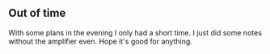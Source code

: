 ##  Out of time

With some plans in the evening I only had a short time.
I just did some notes without the amplifier even.
Hope it's good for anything.